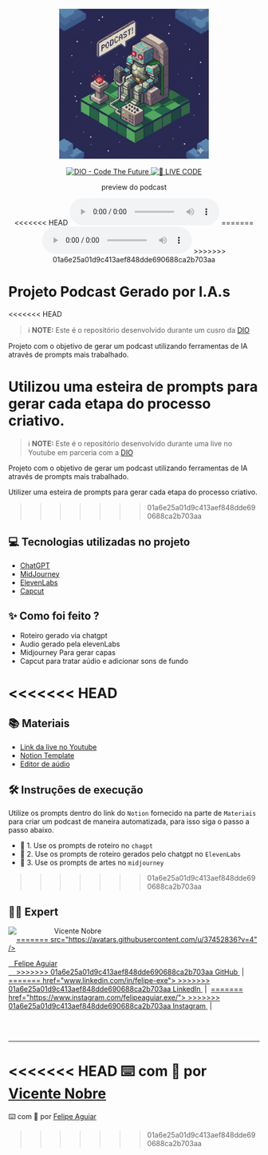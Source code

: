 <p align="center">
<img 
    src="./assets/cover.png"
    width="300"
/>
</p>

<p align="center">
<a href="https://dio.me/">
    <img 
        src="https://img.shields.io/badge/DIO-Code_The_Future-28DA77?logo=youtube" 
        alt="DIO - Code The Future">
</a>
<a href="https://dio.me/">
<img 
    src="https://img.shields.io/badge/🔴_LIVE_CODE-FF5E72" 
    alt="🔴 LIVE CODE">
</a>
</p>

<p align="center">
    preview do podcast
</p>

<div align="center">
<<<<<<< HEAD
    <audio src="output/podcast_completo.MP3" controls title="Podcast Completo"></audio>
=======
    <audio src="output/podcast_editado.MP3" controls title="Podcast editado"></audio>
>>>>>>> 01a6e25a01d9c413aef848dde690688ca2b703aa
</div>

# Projeto Podcast Gerado por I.A.s


<<<<<<< HEAD
 > ℹ️ **NOTE:** Este é o repositório desenvolvido durante um cusro da [DIO](https://dio.me)

Projeto com o objetivo de gerar um podcast utilizando ferramentas de IA através de prompts mais trabalhado.

Utilizou uma esteira de prompts para gerar cada etapa do processo criativo.
=======
 > ℹ️ **NOTE:** Este é o repositório desenvolvido durante uma live no Youtube em parceria com a [DIO](https://dio.me)

Projeto com o objetivo de gerar um podcast utilizando ferramentas de IA através de prompts mais trabalhado.

Utilizer uma esteira de prompts para gerar cada etapa do processo criativo.
>>>>>>> 01a6e25a01d9c413aef848dde690688ca2b703aa

## 💻 Tecnologias utilizadas no projeto

- [ChatGPT](https://chat.openai.com/) 
- [MidJourney](https://www.midjourney.com/app/)
- [ElevenLabs](https://beta.elevenlabs.io/)
- [Capcut](https://www.capcut.com/pt-br/)

## ✨ Como foi feito ?

- Roteiro gerado via chatgpt
- Audio gerado pela elevenLabs
- Midjourney Para gerar capas
- Capcut para tratar aúdio e adicionar sons de fundo

<<<<<<< HEAD
=======
## 📚 Materiais

- [Link da live no Youtube](https://www.youtube.com)
- [Notion Template](https://helpful-jump-17b.notion.site/PAS-Podcast-AI-Studio-210489e15d7a4a73b743bb159e45d06f?pvs=4)
- [Editor de aúdio](https://www.capcut.com/editor?from_page=landing_page&__action_from=picture_V%C3%ADdeos%20profissionais%20em%20minutos,%20n%C3%A3o%20em%20horas.)


## 🛠️ Instruções de execução

Utilize os prompts dentro do link do `Notion` fornecido na parte de `Materiais` para criar um podcast de maneira automatizada, para isso siga o passo a passo abaixo.

- 🤖 1. Use os prompts de roteiro no `chagpt`
- 🤖 2. Use os prompts de roteiro gerados pelo chatgpt no  `ElevenLabs`
- 🤖 3. Use os prompts de artes no `midjourney`

>>>>>>> 01a6e25a01d9c413aef848dde690688ca2b703aa
## 👨‍💻 Expert

<p>
    <img 
      align=left 
      margin=10 
      width=80 
<<<<<<< HEAD
      src="https://avatars.githubusercontent.com/u/80695781?s=400&u=75220d4b73286f4b4646342f246ad45b34aa4566&v=4"
    />
    <p>&nbsp&nbsp&nbspVicente Nobre<br>
    &nbsp&nbsp&nbsp
    <a 
        href="https://github.com/VctNobre">
=======
      src="https://avatars.githubusercontent.com/u/37452836?v=4"
    />
    <p>&nbsp&nbsp&nbspFelipe Aguiar<br>
    &nbsp&nbsp&nbsp
    <a 
        href="https://github.com/felipeAguiarCode">
>>>>>>> 01a6e25a01d9c413aef848dde690688ca2b703aa
        GitHub
    </a>
    &nbsp;|&nbsp;
    <a 
<<<<<<< HEAD
        href="www.linkedin.com/in/vicente-nobre-94a777222">
=======
        href="www.linkedin.com/in/felipe-exe">
>>>>>>> 01a6e25a01d9c413aef848dde690688ca2b703aa
        LinkedIn
    </a>
    &nbsp;|&nbsp;
    <a 
<<<<<<< HEAD
        href="https://www.instagram.com/vicent.nbr/">
=======
        href="https://www.instagram.com/felipeaguiar.exe/">
>>>>>>> 01a6e25a01d9c413aef848dde690688ca2b703aa
        Instagram
    </a>
    &nbsp;|&nbsp;</p>
</p>
<br/><br/>
<p>

---

<<<<<<< HEAD
⌨️ com 💜 por [Vicente Nobre](https://github.com/VctNobre)
=======
⌨️ com 💜 por [Felipe Aguiar](https://github.com/felipeAguiarCode)
>>>>>>> 01a6e25a01d9c413aef848dde690688ca2b703aa
